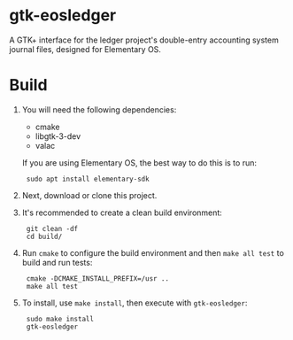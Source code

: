 # gtk-eosledger

A GTK+ interface for the ledger project's double-entry accounting system journal files, designed for Elementary OS.

# Build

1. You will need the following dependencies:

    * cmake
    * libgtk-3-dev
    * valac

    If you are using Elementary OS, the best way to do this is to run:

        sudo apt install elementary-sdk

2. Next, download or clone this project.
3. It's recommended to create a clean build environment:

        git clean -df
        cd build/

4. Run `cmake` to configure the build environment and then `make all test` to build and run tests:

        cmake -DCMAKE_INSTALL_PREFIX=/usr ..
        make all test

5. To install, use `make install`, then execute with `gtk-eosledger`:

        sudo make install
        gtk-eosledger
